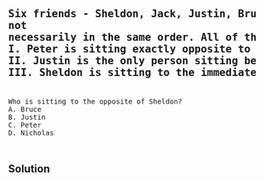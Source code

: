 <pre>
<h2>Six friends - Sheldon, Jack, Justin, Bruce, Peter, and Nicholas are sitting around a circular table,
not
necessarily in the same order. All of them are facing the center.
I. Peter is sitting exactly opposite to Jack.
II. Justin is the only person sitting between Bruce and Peter.
III. Sheldon is sitting to the immediate left of Jack.
</h2><h3></h3>
Who is sitting to the opposite of Sheldon?
A. Bruce
B. Justin
C. Peter
D. Nicholas
<h3></pre>

## Solution
